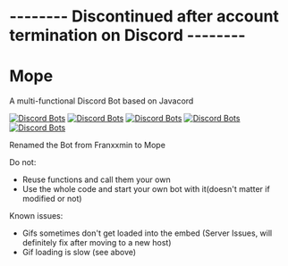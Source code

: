 # -------- Discontinued after account termination on Discord --------
# Mope
A multi-functional Discord Bot based on Javacord

[![Discord Bots](https://top.gg/api/widget/owner/688561837020545080.svg)](https://top.gg/bot/688561837020545080)
[![Discord Bots](https://top.gg/api/widget/lib/688561837020545080.svg)](https://top.gg/bot/688561837020545080)
[![Discord Bots](https://top.gg/api/widget/upvotes/688561837020545080.svg)](https://top.gg/bot/688561837020545080)
[![Discord Bots](https://top.gg/api/widget/servers/688561837020545080.svg)](https://top.gg/bot/688561837020545080)
[![Discord Bots](https://top.gg/api/widget/status/688561837020545080.svg)](https://top.gg/bot/688561837020545080)



Renamed the Bot from Franxxmin to Mope

Do not:
- Reuse functions and call them your own
- Use the whole code and start your own bot with it(doesn't matter if modified or not)

Known issues:
- Gifs sometimes don't get loaded into the embed (Server Issues, will definitely fix after moving to a new host)
- Gif loading is slow (see above)
